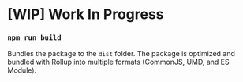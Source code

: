 # [WIP] Work In Progress

### `npm run build`

Bundles the package to the `dist` folder.
The package is optimized and bundled with Rollup into multiple formats (CommonJS, UMD, and ES Module).
